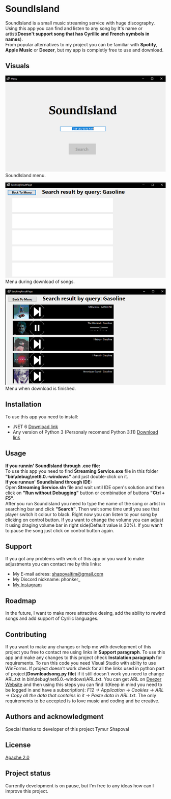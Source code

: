 # SoundIsland

SoundIsland is a small music streaming service with huge discography. Using this app you can find and listen to any song by It's name or artist(__Doesn't support song that has Cyrillic and French symbols in names__).   
From popular alternatives to my project you can be familiar with __Spotify__, __Apple Music__ or __Deezer__, but my app is completly free to use and download.

## Visuals
![Failed to show you image](/SoundIsland%20Images/MenuImage.png)  
SoundIsland menu.  

![Failed to show you image](/SoundIsland%20Images/DuringDownloadImage.png)  
Menu during download of songs.  

![Failed to show you image](/SoundIsland%20Images/ResultImage.png)  
Menu when download is finished.

## Installation
To use this app you need to install:
- .NET 6 [Download link](https://dotnet.microsoft.com/en-us/download)
- Any version of Python 3 (Personaly recomend Python 3.11) [Download link](https://www.python.org/downloads/)

## Usage
__If you runnin' SoundIsland through .exe file:__  
To use this app you need to find __Streaming Service.exe__ file in this folder __"bin\debug\net6.0.-windows\"__ and just double-click on it.  
__If you runnun' SoundIsland through IDE:__  
Open __Streaming Service.sln__ file and wait until IDE open's solution and then click on __"Run without Debugging"__ button or combination of buttons __"Ctrl + F5"__.  
After you run Soundisland you need to type the name of the song or artist in searching bar and click __"Search"__. 
Then wait some time until you see that player switch it colour to black. Right now you can listen to your song by clicking on control button. 
If you want to change the volume you can adjust it using draging volume bar in right side(Default value is 30%). If you wan't to pause the song just click on control button again.


## Support
If you got any problems with work of this app or you want to make adjustments you can contact me by this links:
- My E-mail adress: <shapovaltim@gmail.com>
- My Discord nickname: phonker_ 
- [My Instagram](https://instagram.com/s.h.a.p.o.v.a.l_t.i.m?igshid=NTc4MTIwNjQ2YQ==)


## Roadmap
In the future, I want to make more attractive desing, add the ability to rewind songs and add support of Cyrilic languages.

## Contributing
If you want to make any changes or help me with development of this project you free to contact me using links in __Support paragraph__.
To use this app and make any changes to this project check __Instalation paragraph__ for requirements.
To run this code you need Visual Studio with ablity to use WinForms. 
If project doesn't work check for all the links used in python part of project(__Downloadsong.py file__) if it still doesn't work you need to change ARL.txt in bin\debug\net6.0.-windows\ARL.txt. 
You can get ARL on [Deezer Website](https://www.deezer.com/ru/) and then using this steps you can find it(Keep in mind you need to be logged in and have a subscription): _F12 -> Application -> Cookies -> ARL -> Copy all the data that contains in it -> Paste data in ARL.txt_. 
The only requirements to be accepted is to love music and coding and be creative.

## Authors and acknowledgment
Special thanks to developer of this project Tymur Shapoval

## License
[Apache 2.0](http://www.apache.org/licenses/LICENSE-2.0)


## Project status
Currently development is on pause, but I'm free to any ideas how can I improve this project.